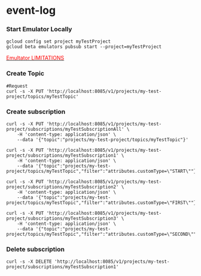# event-log


### Start Emulator Locally

```shell
gcloud config set project myTestProject
gcloud beta emulators pubsub start --project=myTestProject
```
[<font color="red">Emultator LIMITATIONS</font>](https://cloud.google.com/pubsub/docs/emulator#known_limitations)

### Create Topic
```shell
#Request
curl -s -X PUT 'http://localhost:8085/v1/projects/my-test-project/topics/myTestTopic'
```
### Create subscription
```shell
curl -s -X PUT 'http://localhost:8085/v1/projects/my-test-project/subscriptions/myTestSubscriptionAll' \
    -H 'content-type: application/json' \
    --data '{"topic":"projects/my-test-project/topics/myTestTopic"}'
    
curl -s -X PUT 'http://localhost:8085/v1/projects/my-test-project/subscriptions/myTestSubscription1' \
    -H 'content-type: application/json' \
    --data '{"topic":"projects/my-test-project/topics/myTestTopic","filter":"attributes.customType=\"START\""}'
    
curl -s -X PUT 'http://localhost:8085/v1/projects/my-test-project/subscriptions/myTestSubscription2' \
    -H 'content-type: application/json' \
    --data '{"topic":"projects/my-test-project/topics/myTestTopic","filter":"attributes.customType=\"FIRST\""}'
    
curl -s -X PUT 'http://localhost:8085/v1/projects/my-test-project/subscriptions/myTestSubscription3' \
    -H 'content-type: application/json' \
    --data '{"topic":"projects/my-test-project/topics/myTestTopic","filter":"attributes.customType=\"SECOND\""}'
```
### Delete subscription
```shell
curl -s -X DELETE 'http://localhost:8085/v1/projects/my-test-project/subscriptions/myTestSubscription1'
```